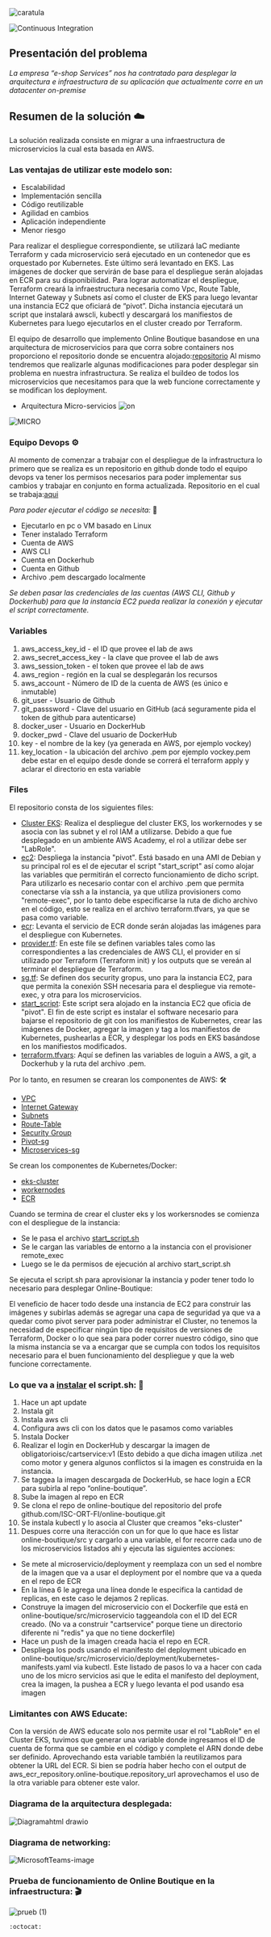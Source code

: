 ![caratula](https://user-images.githubusercontent.com/88108014/175550159-21bfc6ce-abe4-4990-8604-576c61fbfcdb.png)

![Continuous Integration](https://github.com/GoogleCloudPlatform/microservices-demo/workflows/Continuous%20Integration%20-%20Main/Release/badge.svg)

## Presentación del problema

_La empresa “e-shop Services” nos ha contratado para desplegar la arquitectura e infraestructura de su aplicación que actualmente corre en un datacenter on-premise_

## Resumen de la solución ☁️

La solución realizada consiste en migrar a una infraestructura de microservicios la cual esta basada en AWS. 

### Las ventajas de utilizar este modelo son:

- Escalabilidad
- Implementación sencilla
- Código reutilizable
- Agilidad en cambios
- Aplicación independiente
- Menor riesgo

Para realizar el despliegue correspondiente, se utilizará IaC mediante Terraform y cada microservicio será ejecutado en un contenedor que es orquestado por Kubernetes. Este último será levantado en EKS.
Las imágenes de docker que servirán de base para el despliegue serán alojadas en ECR para su disponibilidad.
Para lograr automatizar el despliegue, Terraform creará la infraestructura necesaria como Vpc, Route Table, Internet Gateway y Subnets así como el cluster de EKS para luego levantar una instancia EC2 que oficiará de “pivot”.
Dicha instancia ejecutará un script que instalará awscli, kubectl y descargará los manifiestos de Kubernetes para luego ejecutarlos en el cluster creado por Terraform.

El equipo de desarrollo que implemento Online Boutique basandose en una arquitectura de microservicios para que corra sobre containers nos proporciono el repositorio donde se encuentra alojado:[repositorio](https://github.com/ISC-ORT-FI/online-boutique)
Al mismo tendremos que realizarle algunas modificaciones para poder desplegar sin problema en nuestra infrastructura.
Se realiza el buildeo de todos los microservicios que necesitamos para que la web funcione correctamente y se modifican los deployment.

- Arquitectura Micro-servicios 
  ![on](https://user-images.githubusercontent.com/88108014/175647055-9ca163b9-8082-4c93-be92-5bfdd6060eb7.png)

![MICRO](https://user-images.githubusercontent.com/88108014/175645251-bcdcccc4-185e-49f7-88cc-06be6a5c5f31.png)

### Equipo Devops :gear:
Al momento de comenzar a trabajar con el despliegue de la infrastructura lo primero que se realiza es un repositorio en github donde todo el equipo devops va tener los permisos necesarios para poder implementar sus cambios y trabajar en conjunto en forma actualizada. 
Repositorio en el cual se trabaja:[aqui](https://github.com/pcgGonzalez/Obligatorio-ISC)

*Para poder ejecutar el código se necesita:* :pushpin:
* Ejecutarlo en pc o VM basado en Linux
* Tener instalado Terraform
* Cuenta de AWS
* AWS CLI
* Cuenta en Dockerhub
* Cuenta en Github
* Archivo .pem descargado localmente

*Se deben pasar las credenciales de las cuentas (AWS CLI, Github y Dockerhub) para que la instancia EC2 pueda realizar la conexión y ejecutar el script correctamente.*

### Variables 

1. aws_access_key_id - el ID que provee el lab de aws
2. aws_secret_access_key - la clave que provee el lab de aws
3. aws_session_token - el token que provee el lab de aws
4. aws_region - región en la cual se desplegarán los recursos
5. aws_account - Número de ID de la cuenta de AWS (es único e inmutable)
6. git_user - Usuario de Github
7. git_passsword - Clave del usuario en GitHub (acá seguramente pida el token de github para autenticarse)
8. docker_user - Usuario en DockerHub
9. docker_pwd - Clave del usuario de DockerHub
10. key - el nombre de la key (ya generada en AWS, por ejemplo vockey)
11. key_location - la ubicación del archivo .pem por ejemplo vockey.pem debe estar en el equipo desde donde se correrá el terraform apply y aclarar el  directorio en esta variable

### Files 

El repositorio consta de los siguientes files:
* [Cluster EKS](https://github.com/pcgGonzalez/Obligatorio-ISC/blob/main/cluster_eks.tf): Realiza el despliegue del cluster EKS, los workernodes y se asocia con las subnet y el rol IAM a utilizarse. Debido a que fue desplegado en un ambiente AWS Academy, el rol a utilizar debe ser "LabRole".
* [ec2](https://github.com/pcgGonzalez/Obligatorio-ISC/blob/main/ec2.tf): Despliega la instancia "pivot". Está basado en una AMI de Debian y su principal rol es el de ejecutar el script "start_script" así como alojar las variables que permitirán el correcto funcionamiento de dicho script. Para utilizarlo es necesario contar con el archivo .pem que permita conectarse vía ssh a la instancia, ya que utiliza provisioners como "remote-exec", por lo tanto debe especificarse la ruta de dicho archivo en el código, esto se realiza en el archivo terraform.tfvars, ya que se pasa como variable.
* [ecr](https://github.com/pcgGonzalez/Obligatorio-ISC/blob/main/ecr.tf): Levanta el servicio de ECR donde serán alojadas las imágenes para el despliegue con Kubernetes.
* [provider.tf](https://github.com/pcgGonzalez/Obligatorio-ISC/blob/main/provider.tf): En este file se definen variables tales como las correspondientes a las credenciales de AWS CLI, el provider en sí utilizado por Terraform (Terraform init) y los outputs que se vereán al terminar el despliegue de Terraform.
* [sg.tf](https://github.com/pcgGonzalez/Obligatorio-ISC/blob/main/sg.tf): Se definen dos security gropus, uno para la instancia EC2, para que permita la conexión SSH necesaria para el despliegue via remote-exec, y otra para los microservicios.
* [start_script](https://github.com/pcgGonzalez/Obligatorio-ISC/blob/main/start_script.sh): Este script sera alojado en la instancia EC2 que oficia de "pivot". El fin de este script es instalar el software necesario para bajarse el repositorio de git con los manifiestos de Kubernetes, crear las imágenes de Docker, agregar la imagen y tag a los manifiestos de Kubernetes, pushearlas a ECR, y desplegar los pods en EKS basándose en los manifiestos modificados. 
* [terraform.tfvars](https://github.com/pcgGonzalez/Obligatorio-ISC/blob/main/terraform.tfvars): Aquí se definen las variables de loguin a AWS, a git, a Dockerhub y la ruta del archivo .pem.

Por lo tanto, en resumen se crearan los componentes de AWS: :hammer_and_wrench:
- [VPC](https://github.com/pcgGonzalez/Obligatorio-ISC/blob/aortega/vpc.tf)
- [Internet Gateway](https://github.com/pcgGonzalez/Obligatorio-ISC/blob/aortega/vpc.tf) 
- [Subnets](https://github.com/pcgGonzalez/Obligatorio-ISC/blob/aortega/vpc.tf)
- [Route-Table](https://github.com/pcgGonzalez/Obligatorio-ISC/blob/aortega/vpc.tf)
- [Security Group](https://github.com/pcgGonzalez/Obligatorio-ISC/blob/aortega/sg.tf)
- [Pivot-sg](https://github.com/pcgGonzalez/Obligatorio-ISC/blob/aortega/sg.tf)
- [Microservices-sg](https://github.com/pcgGonzalez/Obligatorio-ISC/blob/aortega/sg.tf)

Se crean los componentes de Kubernetes/Docker:
- [eks-cluster](https://github.com/pcgGonzalez/Obligatorio-ISC/blob/aortega/cluster_eks.tf)
- [workernodes](https://github.com/pcgGonzalez/Obligatorio-ISC/blob/aortega/cluster_eks.tf)
- [ECR](https://github.com/pcgGonzalez/Obligatorio-ISC/blob/aortega/ecr.tf) 


Cuando se termina de crear el cluster eks y los workersnodes se comienza con el despliegue de la instancia:
- Se le pasa el archivo [start_script.sh](https://github.com/pcgGonzalez/Obligatorio-ISC/blob/aortega/start_script.sh)
- Se le cargan las variables de entorno a la instancia con el provisioner remote_exec
- Luego se le da permisos de ejecución al archivo start_script.sh

Se ejecuta el script.sh para aprovisionar la instancia y poder tener todo lo necesario para desplegar Online-Boutique:

El veneficio de hacer todo desde una instancia de EC2 para construir las imágenes y subirlas además se agregar una capa de seguridad ya que va a quedar como pivot server para poder administrar el Cluster, no tenemos la necesidad de especificar ningún tipo de requisitos de versiones de Terraform, Docker o lo que sea para poder correr nuestro código, sino que la misma instancia se va a encargar que se cumpla con todos los requisitos necesario para el buen funcionamiento del despliegue y que la web funcione correctamente. 

### Lo que va a [instalar](https://github.com/pcgGonzalez/Obligatorio-ISC/blob/main/Documentaci%C3%B3n/instalaciones.md) el script.sh: :pencil:

1. Hace un apt update
2. Instala git
3. Instala aws cli
4. Configura aws cli con los datos que le pasamos como variables
5. Instala Docker
6. Realizar el login en DockerHub y descargar la imagen de obligatorioisc/cartservice:v1 (Esto debido a que dicha imagen utiliza .net como motor y genera algunos conflictos si la imagen es construida en la instancia.
7. Se taggea la imagen descargada de DockerHub, se hace login a ECR para subirla al repo “online-boutique”.
8. Sube la imagen al repo en ECR
9. Se clona el repo de online-boutique del repositorio del profe github.com/ISC-ORT-FI/online-boutique.git
10. Se instala kubectl y lo asocia al Cluster que creamos "eks-cluster"
11. Despues corre una iteracción con un for que lo que hace es listar online-boutique/src y cargarlo a una variable, el for recorre cada uno de los microservicios listados ahi y ejecuta las siguientes acciones:
- Se mete al microservicio/deployment y reemplaza con un sed el nombre de la imagen que va a usar el deployment por el nombre que va a queda en el repo de ECR
- En la línea 6 le agrega una línea donde le especifica la cantidad de replicas, en este caso le dejamos 2 replicas.
- Construye la imagen del microservicio con el Dockerfile que está en online-boutique/src/microservicio taggeandola con el ID del ECR creado. (No va a construir "cartservice" porque tiene un directorio diferente ni "redis" ya que no tiene dockerfile)
- Hace un push de la imagen creada hacia el repo en ECR.
- Despliega los pods usando el manifesto del deployment ubicado en online-boutique/src/microservicio/deployment/kubernetes-manifests.yaml via kubectl.
Este listado de pasos lo va a hacer con cada uno de los micro servicios asi que le edita el manifesto del deployment, crea la imagen, la pushea a ECR y luego levanta el pod usando esa imagen

### Limitantes con AWS Educate:

Con la versión de AWS educate solo nos permite usar el rol "LabRole" en el Cluster EKS, tuvimos que generar una variable donde ingresamos el ID de cuenta de forma que se cambie en el código y complete el ARN donde debe ser definido. Aprovechando esta variable también la reutilizamos para obtener la URL del ECR. Si bien se podría haber hecho con el output de aws_ecr_repository.online-boutique.repository_url aprovechamos el uso de la otra variable para obtener este valor.

### Diagrama de la arquitectura desplegada:

![Diagramahtml drawio](https://user-images.githubusercontent.com/69149459/176176252-04e9abd0-d84a-4317-a738-08737cbd00ff.png)

 
 ### Diagrama de networking:

![MicrosoftTeams-image](https://user-images.githubusercontent.com/88108014/176305434-c06b31bb-71d0-445a-8b15-be437f113c1f.png)


###  Prueba de funcionamiento de Online Boutique en la infraestructura: :clapper:

![prueb (1)](https://user-images.githubusercontent.com/88108014/176224270-3c63ac11-34ed-48a2-af7e-374db0eb125e.gif)





	:octocat:
